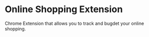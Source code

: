 # Online Shopping Extension

Chrome Extension that allows you to track and bugdet your online shopping.